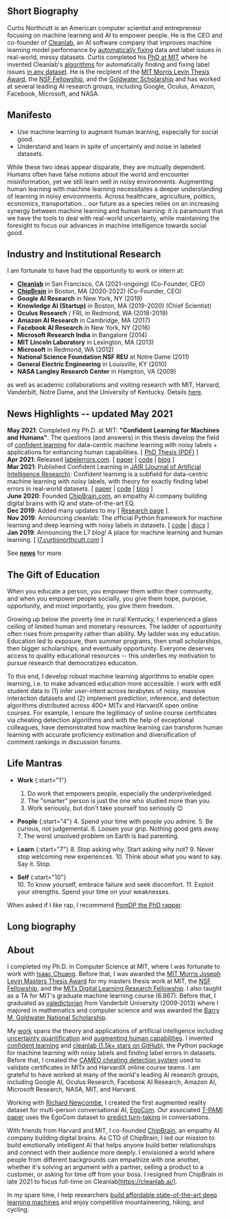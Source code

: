 ## Short Biography

Curtis Northcutt is an American computer scientist and entrepreneur focusing on machine learning and AI to empower people. He is the CEO and co-founder of [Cleanlab](https://cleanlab.ai/), an AI software company that improves machine learning model performance by [automatically fixing](https://cleanlab.ai/studio) data and label issues in real-world, messy datasets. Curtis completed his [PhD at MIT](https://www.youtube.com/watch?v=ieUOv1sQPlw) where he invented Cleanlab's [algorithms](https://www.curtisnorthcutt.com/resources/pdf/northcutt-confident-learning-for-machines-and-humans.pdf) for automatically finding and fixing label issues [in any dataset](https://labelerrors.com/). He is the recipient of the [MIT Morris Levin Thesis Award](http://18.9.44.118/institute-awards/2015-2016-awards/electrical-engineering-and-computer-science), the [NSF Fellowship](https://www.fastlane.nsf.gov/grfp/AwardeeList.do?method=loadAwardeeList), and the [Goldwater Scholarship](http://act.org/goldwater/sch-2012.html) and has worked at several leading AI research groups, including Google, Oculus, Amazon, Facebook, Microsoft, and NASA.




## Manifesto

* Use machine learning to augment human learning, especially for social good.
* Understand and learn in spite of uncertainty and noise in labeled datasets.

While these two ideas appear disparate, they are mutually dependent. Humans often have false notions about the world and encounter misinformation, yet we still learn well in noisy environments. Augmenting human learning with machine learning necessitates a deeper understanding of learning in noisy environments. Across healthcare, agriculture, politics, economics, transportation... our future as a species relies on an increasing synergy between machine learning and human learning: it is paramount that we have the tools to deal with real-world uncertainty, while maintaining the foresight to focus our advances in machine intelligence towards social good.

## Industry and Institutional Research

 I am fortunate to have had the opportunity to work or intern at:
 
 * **[Cleanlab](https://cleanlab.ai/)** in San Francisco, CA (2021-ongoing) (Co-Founder, CEO)
 * **[ChipBrain](https://chipbrain.com/)** in Boston, MA (2020-2022) (Co-Founder, CEO)
 * **Google AI Research** in New York, NY (2019)
 * **Knowledge AI (Startup)** in Boston, MA (2019-2020) (Chief Scientist)
 * **Oculus Research** / FRL in Redmond, WA (2018-2019)
 * **Amazon AI Research** in Cambridge, MA (2017)
 * **Facebook AI Research** in New York, NY (2016)
 * **Microsoft Research India** in Bangalore (2014) 
 * **MIT Lincoln Laboratory** in Lexington, MA (2013)
 * **Microsoft** in Redmond, WA (2012)
 * **National Science Foundation NSF REU** at Notre Dame (2011)
 * **General Electric Engineering** in Louisville, KY (2010)
 * **NASA Langley Research Center** in Hampton, VA (2009)
 
 as well as academic collaborations and visiting research with MIT, Harvard, Vanderbilt, Notre Dame, and the University of Kentucky. Details [here](/resources/pdf/cv.pdf).


<h2> News Highlights -- <span>updated May 2021</span></h2>
<!-- My [research](md/research.md) will be added soon. -->

**May 2021**: Completed my Ph.D. at MIT: <b>"Confident Learning for Machines and Humans"</b>. The questions (and answers) in this thesis develop the field of [confident learning](https://l7.curtisnorthcutt.com/confident-learning) for data-centric machine learning with noisy labels + applications for enhancing human capabilities. [ [PhD Thesis (PDF)](https://www.curtisnorthcutt.com/resources/pdf/northcutt-confident-learning-for-machines-and-humans.pdf) ] <br>
**Apr 2021**: Released [labelerrors.com](https://labelerrors.com/). [ [paper](https://arxiv.org/abs/1911.00068) | [code](https://github.com/cgnorthcutt/cleanlab) | [blog](https://l7.curtisnorthcutt.com/confident-learning) ] <br>
**Mar 2021**: Published Confident Learning in [JAIR (Journal of Artificial Intelligence Research)](https://www.jair.org/index.php/jair/article/view/12125): Confident learning is a subfield for data-centric machine learning with noisy labels, with theory for exactly finding label errors in real-world datasets. [ [paper](https://arxiv.org/abs/1911.00068) | [code](https://github.com/cgnorthcutt/cleanlab) | [blog](https://l7.curtisnorthcutt.com/confident-learning) ] <br>
**June 2020**: Founded [ChipBrain.com](https://www.chipbrain.com), an empathy AI company building digital brains with IQ and state-of-the-art EQ. <br>
**Dec 2019**: Added many updates to my [ [Research page](/md/research.html) ]. <br>
**Nov 2019**: Announcing cleanlab: The official Python framework for machine learning and deep learning with noisy labels in datasets. [ [code](https://github.com/cgnorthcutt/cleanlab) | [docs](https://l7.curtisnorthcutt.com/cleanlab-python-package) ] <br>
**Jan 2019**: Announcing the L7 blog! A place for machine learning and human learning. [ [l7.curtisnorthcutt.com](https://l7.curtisnorthcutt.com) ] <br>

See **[news](md/news.md)** for more. 


## The Gift of Education

When you educate a person, you empower them within their community, and when you empower people socially, you give them hope, purpose, opportunity, and most importantly, you give them freedom.

Growing up below the poverty line in rural Kentucky, I experienced a glass ceiling of limited human and monetary resources. The ladder of opportunity often rises from prosperity rather than ability. My ladder was my education. Education led to exposure, then summer programs, then small scholarships, then bigger scholarships, and eventually opportunity. Everyone deserves access to quality educational resources -- this underlies my motivation to pursue research that democratizes education. 

To this end, I develop robust machine learning algorithms to enable open learning, i.e. to make advanced education more accessible. I work with edX student data to (1) infer user-intent across terabytes of noisy, massive interaction datasets and (2) implement prediction, inference, and detection algorithms distributed across 400+ MITx and HarvardX open online courses. For example, I ensure the legitimacy of online course certificates via cheating detection algorithms and with the help of exceptional colleagues, have demonstrated how machine learning can transform human learning with accurate proficiency estimation and diversification of comment rankings in discussion forums.

## Life Mantras

* **Work**
{:start="1"}
    1. Do work that empowers people, especially the underpriveledged.
    2. The "smarter" person is just the one who studied more than you.
    3. Work seriously, but don't take yourself too seriously 😉

* **People**
{:start="4"}
    4. Spend your time with people you admire.
    5. Be curious, not judgemental.
    6. Loosen your grip. Nothing good gets away.
    7. The worst unsolved problem on Earth is bad parenting.

* **Learn**
{:start="7"}
    8. Stop asking why. Start asking why not?
    9. Never stop welcoming new experiences.
    10. Think about what you want to say. Say it. Stop.

* **Self**
{:start="10"}    
    10. To know yourself, embrace failure and seek discomfort.
    11. Exploit your strengths. Spend your time on your weaknesses. 

When asked if I like rap, I recommend [PomDP the PhD rapper](https://phdrapper.com).


## Long biography


## About

I completed my Ph.D. in Computer Science at MIT, where I was fortunate to work with [Isaac Chuang](https://web.mit.edu/physics/people/faculty/chuang_isaac.html). Before that, I was awarded the [MIT Morris Joseph Levin Masters Thesis Award](http://18.9.44.118/institute-awards/2015-2016-awards/electrical-engineering-and-computer-science) for my masters thesis work at MIT, the [NSF Fellowship](https://www.fastlane.nsf.gov/grfp/AwardeeList.do?method=loadAwardeeList), and the [MITx Digital Learning Research Fellowship](https://odl.mit.edu/about/our-team/curtis-northcutt). I also taught as a TA for MIT's graduate machine learning course (6.867). Before that, I graduated as [valedictorian](http://news.vanderbilt.edu/2013/05/founders-medalists/) from Vanderbilt University (2009-2013) where I majored in mathematics and computer science and was awarded the [Barry M. Goldwater National Scholarship](http://act.org/goldwater/sch-2012.html).

My [work](https://scholar.google.com/citations?user=awRyuUYAAAAJ&hl) spans the theory and applications of artificial intelligence including [uncertainty quantification](https://l7.curtisnorthcutt.com/confident-learning) and [augmenting human capabilities](https://arxiv.org/abs/1508.05699). I invented [confident learning](https://arxiv.org/pdf/1911.00068.pdf) and [cleanlab (1.5k+ stars on GitHub)](https://github.com/cgnorthcutt/cleanlab), the Python package for machine learning with noisy labels and finding label errors in datasets. Before that, I created the [CAMEO cheating detection system](https://www.insidehighered.com/news/2015/08/26/harvard-mit-researchers-find-mooc-learners-using-multiple-accounts-cheat) used to validate certificates in MITx and HarvardX online course teams. I am grateful to have worked at many of the world's leading AI research groups, including Google AI, Oculus Research, Facebook AI Research, Amazon AI, Microsoft Research, NASA, MIT, and Harvard.

Working with [Richard Newcombe](https://scholar.google.com/citations?user=MhowvPkAAAAJ&hl=fr), I created the first augmented reality dataset for multi-person conversational AI, [EgoCom](https://github.com/facebookresearch/EgoCom-Dataset). Our associated [T-PAMI paper](https://ieeexplore.ieee.org/document/9200754) uses the EgoCom dataset to [predict turn-taking](https://github.com/facebookresearch/EgoCom-Dataset/tree/main/paper_experiments_work_log/turntaking) in conversations.

With friends from Harvard and MIT, I co-founded [ChipBrain](https://chipbrain.com/), an empathy AI company building digital brains. As CTO of ChipBrain, I led our mission to build emotionally intelligent AI that helps anyone build better relationships and connect with their audience more deeply. I envisioned a world where people from different backgrounds can empathize with one another, whether it's solving an argument with a partner, selling a product to a customer, or asking for time off from your boss. I resigned from ChipBrain in late 2021 to focus full-time on Cleanlab[https://cleanlab.ai/].

In my spare time, I help researchers [build affordable state-of-the-art deep learning machines](https://l7.curtisnorthcutt.com/the-best-4-gpu-deep-learning-rig) and enjoy competitive mountaineering, hiking, and cycling.

